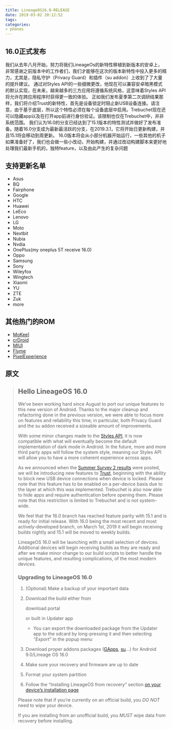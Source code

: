 ```yaml
---
title: LineageOS16.0-RELEASE
date: 2019-03-02 20:12:52
tags:
categories: 
- phones
---
```

## 16.0正式发布

我们从去年八月开始，努力将我们LineageOs的新特性移植到新版本的安卓上，非常感谢之前版本中的工作者们，我们才能够在这次的版本新特性中投入更多的精力，尤其是，隐私守护（Privacy Guard）和插件（su addon）上收到了了大量的提升建议。
通过对Styles API的一些细微更改，他现在可以兼容安卓暗黑模式的默认实现，在未来，越来越多的三方应用将遵循系统风格，这意味着Styles API将允许在跨应用程序时获得更一致的体验。
正如我们发布夏季第二次调研结果那样，我们将介绍Trust的新特性，首先是设备锁定时阻止新USB设备连接。请注意，由于基于底层，所以这个特性必须在每个设备底层中启用。Trebuchet现在还可以隐藏app以及在打开app前进行身份验证。该限制也仅在Trebuchet中，并非系统范围。
我们认为16.0的分支已经达到了15.1版本的特性测试并做好了发布准备。随着16.0分支成为最新最活跃的分支，在2019.3.1，它将开始日更新构建，并且15.1将会移动到周更新。
16.0版本将会从小部分机器开始运行，一些其他的机子如果准备好了，我们也会做一些小改动，开始构建，并通过改动构建脚本来更好地处理我们最新手机的，独特feature，以及由此产生的复杂问题

## 支持更新名单

- Asus
- BQ
- Fairphone
- Google
- HTC
- Huawei
- LeEco
- Lenovo
- LG
- Moto
- Nextbit
- Nubia
- Nvdia
- OnePlus(my oneplus 5T receive 16.0)
- Oppo
- Samsung
- Sony
- Wileyfox
- Wingtech
- Xiaomi
- YU
- ZTE
- Zuk
- more

## 其他热门的ROM

- [MoKee](https://www.mokeedev.com/)]
- [crDroid](https://crdroid.net/)
- [MIUI](http://www.miui.com/)
- [Flyme](https://www.flyme.cn/)
- [PixelExperience](<https://pixelexperience.org/>)


## 原文

> ## Hello LineageOS 16.0
>
> We’ve been working hard since August to port our unique features to this new version of Android. Thanks to the major cleanup and refactoring done in the previous version, we were able to focus more on features and reliability this time; in particular, both Privacy Guard and the su addon received a sizeable amount of improvements.
>
> With some minor changes made to the [Styles API](https://wiki.lineageos.org/sdk/api/styles.html), it is now compatible with what will eventually become the default implementation of dark mode in Android. In the future, more and more third party apps will follow the system style, meaning our Styles API will allow you to have a more coherent experience across apps.
>
> As we announced when the [Summer Survey 2 results](https://lineageos.org/Summer-Survey-2-Results/) were posted, we will be introducing new features to [Trust](https://lineageos.org/Trust-me/), beginning with the ability to block new USB device connections when device is locked. Please note that this feature has to be enabled on a per-device basis due to the layer at which this was implemented. Trebuchet is also now able to hide apps and require authentication before opening them. Please note that this restriction is limited to Trebuchet and is not system-wide.
>
> We feel that the 16.0 branch has reached feature parity with 15.1 and is ready for initial release. With 16.0 being the most recent and most actively-developed branch, on March 1st, 2019 it will begin receiving builds nightly and 15.1 will be moved to weekly builds.
>
> LineageOS 16.0 will be launching with a small selection of devices. Additional devices will begin receiving builds as they are ready and after we make minor change to our build scripts to better handle the unique features, and resulting complications, of the most modern devices.
>
> ### Upgrading to LineageOS 16.0
>
> 1. (Optional) Make a backup of your important data
>
> 2. Download the build either from
>
>     
>
>    download portal
>
>     
>
>    or built in Updater app
>
>    - You can export the downloaded package from the Updater app to the sdcard by long-pressing it and then selecting *“Export”* in the popup menu
>
> 3. Download proper addons packages ([GApps](https://wiki.lineageos.org/gapps.html), [su](https://download.lineageos.org/extras)…) for Android 9.0/Lineage OS 16.0
>
> 4. Make sure your recovery and firmware are up to date
>
> 5. Format your system partition
>
> 6. Follow the “Installing LineageOS from recovery” section [on your device’s installation page](https://wiki.lineageos.org/install_guides.html)
>
> Please note that if you’re currently on an official build, you *DO NOT* need to wipe your device.
>
> If you are installing from an unofficial build, you *MUST* wipe data from recovery before installing.